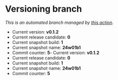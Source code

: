 # Versioning branch

*This is an automated branch managed by [this action](https://github.com/LunarisLib/actions/tree/master/Versioning).*

- Current version: **v0.1.2**
- Current release candidate: **0**
- Current snapshot build: **1**
- Current snapshot name: **24w01b1**
- Commit counter: **5**- Current version: **v0.1.2**
- Current release candidate: **0**
- Current snapshot build: **1**
- Current snapshot name: **24w01b1**
- Commit counter: **5**